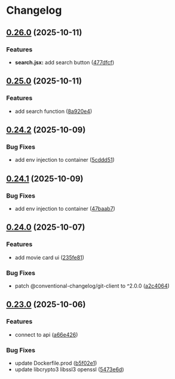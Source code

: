 # Changelog

## [0.26.0](https://gitlab.com/cheulong-devops/movies-finder/movies-finder-frontend/compare/0.25.0...0.26.0) (2025-10-11)

### Features

* **search.jsx:** add search button ([477dfcf](https://gitlab.com/cheulong-devops/movies-finder/movies-finder-frontend/commit/477dfcf94e3c8be484063480c1aaefe55ab5fe35))

## [0.25.0](https://gitlab.com/cheulong-devops/movies-finder/movies-finder-frontend/compare/0.24.2...0.25.0) (2025-10-11)

### Features

* add search function ([8a920e4](https://gitlab.com/cheulong-devops/movies-finder/movies-finder-frontend/commit/8a920e43cc8a58706cc5212e84fc394bb9cccc99))

## [0.24.2](https://gitlab.com/cheulong-devops/movies-finder/movies-finder-frontend/compare/0.24.1...0.24.2) (2025-10-09)

### Bug Fixes

* add env injection to container ([5cddd51](https://gitlab.com/cheulong-devops/movies-finder/movies-finder-frontend/commit/5cddd518c424febd600382b6782d9df46eaf9afe))

## [0.24.1](https://gitlab.com/cheulong-devops/movies-finder/movies-finder-frontend/compare/0.24.0...0.24.1) (2025-10-09)

### Bug Fixes

* add env injection to container ([47baab7](https://gitlab.com/cheulong-devops/movies-finder/movies-finder-frontend/commit/47baab70373ebf68bb8977dc60f29e34d78c8e7f))

## [0.24.0](https://gitlab.com/cheulong-devops/movies-finder/movies-finder-frontend/compare/0.23.0...0.24.0) (2025-10-07)

### Features

* add  movie card ui ([235fe81](https://gitlab.com/cheulong-devops/movies-finder/movies-finder-frontend/commit/235fe81baa36a0feabf890565707b6e1498c2bb2))

### Bug Fixes

* patch @conventional-changelog/git-client to ^2.0.0 ([a2c4064](https://gitlab.com/cheulong-devops/movies-finder/movies-finder-frontend/commit/a2c406424f03530798653fd720f5f1d642758a3d))

## [0.23.0](https://gitlab.com/cheulong-devops/movies-finder/movies-finder-frontend/compare/0.1.17...0.23.0) (2025-10-06)

### Features

* connect to api ([a66e426](https://gitlab.com/cheulong-devops/movies-finder/movies-finder-frontend/commit/a66e4261996285f03698f53ef1a2b7e1c43af143))

### Bug Fixes

* update Dockerfile.prod ([b5f02e1](https://gitlab.com/cheulong-devops/movies-finder/movies-finder-frontend/commit/b5f02e1e743c4fb7696fc5f6e885f4a8c2e6b48a))
* update libcrypto3 libssl3 openssl ([5473e6d](https://gitlab.com/cheulong-devops/movies-finder/movies-finder-frontend/commit/5473e6d40c9e5f6cb3b9d686b011842ea5a3c8d7))
